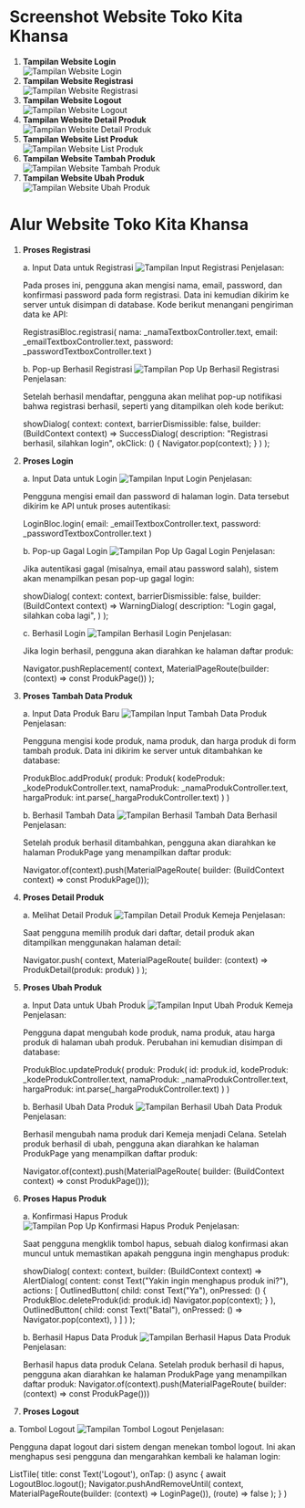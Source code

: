 # Screenshot Website Toko Kita Khansa

1. **Tampilan Website Login**  
   ![Tampilan Website Login](./websitelogin.jpg)
2. **Tampilan Website Registrasi**  
   ![Tampilan Website Registrasi](./websiteregistrasi.jpg)
3. **Tampilan Website Logout**  
   ![Tampilan Website Logout](./websitelogout.jpg)
4. **Tampilan Website Detail Produk**  
   ![Tampilan Website Detail Produk](./websitedetail.jpg)
5. **Tampilan Website List Produk**  
   ![Tampilan Website List Produk](./websitelist.jpg)
6. **Tampilan Website Tambah Produk**  
   ![Tampilan Website Tambah Produk](./websitetambah.jpg)
7. **Tampilan Website Ubah Produk**  
   ![Tampilan Website Ubah Produk](./websiteubah.jpg)

# Alur Website Toko Kita Khansa

1. **Proses Registrasi**

   a. Input Data untuk Registrasi
   ![Tampilan Input Registrasi](./inputregistrasi.jpg)
   Penjelasan:

   Pada proses ini, pengguna akan mengisi nama, email, password, dan konfirmasi password pada form registrasi. Data ini kemudian dikirim ke server untuk disimpan di database. Kode berikut menangani pengiriman data ke API:

   RegistrasiBloc.registrasi(
   nama: \_namaTextboxController.text,
   email: \_emailTextboxController.text,
   password: \_passwordTextboxController.text
   )

   b. Pop-up Berhasil Registrasi
   ![Tampilan Pop Up Berhasil Registrasi](./popupregistrasi.jpg)
   Penjelasan:

   Setelah berhasil mendaftar, pengguna akan melihat pop-up notifikasi bahwa registrasi berhasil, seperti yang ditampilkan oleh kode berikut:

   showDialog(
   context: context,
   barrierDismissible: false,
   builder: (BuildContext context) => SuccessDialog(
   description: "Registrasi berhasil, silahkan login",
   okClick: () { Navigator.pop(context); }
   )
   );

3. **Proses Login**

   a. Input Data untuk Login
   ![Tampilan Input Login](./inputlogin.jpg)
   Penjelasan:

   Pengguna mengisi email dan password di halaman login. Data tersebut dikirim ke API untuk proses autentikasi:

   LoginBloc.login(
   email: \_emailTextboxController.text,
   password: \_passwordTextboxController.text
   )

   b. Pop-up Gagal Login
   ![Tampilan Pop Up Gagal Login](./popupgagallogin.jpg)
   Penjelasan:

   Jika autentikasi gagal (misalnya, email atau password salah), sistem akan menampilkan pesan pop-up gagal login:

   showDialog(
   context: context,
   barrierDismissible: false,
   builder: (BuildContext context) => WarningDialog(
   description: "Login gagal, silahkan coba lagi",
   )
   );

   c. Berhasil Login
   ![Tampilan Berhasil Login](./listproduk.jpg)
   Penjelasan:

   Jika login berhasil, pengguna akan diarahkan ke halaman daftar produk:

   Navigator.pushReplacement(
   context,
   MaterialPageRoute(builder: (context) => const ProdukPage())
   );

5. **Proses Tambah Data Produk**

   a. Input Data Produk Baru
   ![Tampilan Input Tambah Data Produk](./inputtambahdata.jpg)
   Penjelasan:

   Pengguna mengisi kode produk, nama produk, dan harga produk di form tambah produk. Data ini dikirim ke server untuk ditambahkan ke database:

   ProdukBloc.addProduk(
   produk: Produk(
   kodeProduk: \_kodeProdukController.text,
   namaProduk: \_namaProdukController.text,
   hargaProduk: int.parse(\_hargaProdukController.text)
   )
   )

   b. Berhasil Tambah Data
   ![Tampilan Berhasil Tambah Data Berhasil](./berhasiltambahdata.jpg)
   Penjelasan:

   Setelah produk berhasil ditambahkan, pengguna akan diarahkan ke halaman ProdukPage yang menampilkan daftar produk:

   Navigator.of(context).push(MaterialPageRoute(
   builder: (BuildContext context) => const ProdukPage()));

5. **Proses Detail Produk**

   a. Melihat Detail Produk
   ![Tampilan Detail Produk Kemeja](./detailproduk.jpg)
   Penjelasan:

   Saat pengguna memilih produk dari daftar, detail produk akan ditampilkan menggunakan halaman detail:

   Navigator.push(
   context,
   MaterialPageRoute(
   builder: (context) => ProdukDetail(produk: produk)
   )
   );

7. **Proses Ubah Produk**

   a. Input Data untuk Ubah Produk
   ![Tampilan Input Ubah Produk Kemeja](./ubahproduk.jpg)
   Penjelasan:

   Pengguna dapat mengubah kode produk, nama produk, atau harga produk di halaman ubah produk. Perubahan ini kemudian disimpan di database:

   ProdukBloc.updateProduk(
   produk: Produk(
   id: produk.id,
   kodeProduk: \_kodeProdukController.text,
   namaProduk: \_namaProdukController.text,
   hargaProduk: int.parse(\_hargaProdukController.text)
   )
   )

   b. Berhasil Ubah Data Produk
   ![Tampilan Berhasil Ubah Data Produk](./berhasilubahproduk.jpg)
   Penjelasan:

   Berhasil mengubah nama produk dari Kemeja menjadi Celana. Setelah produk berhasil di ubah, pengguna akan diarahkan ke halaman ProdukPage yang menampilkan daftar produk:

   Navigator.of(context).push(MaterialPageRoute(
   builder: (BuildContext context) => const ProdukPage()));

9. **Proses Hapus Produk**

   a. Konfirmasi Hapus Produk
   ![Tampilan Pop Up Konfirmasi Hapus Produk](./hapusproduk.jpg)
   Penjelasan:

   Saat pengguna mengklik tombol hapus, sebuah dialog konfirmasi akan muncul untuk memastikan apakah pengguna ingin menghapus produk:

   showDialog(
   context: context,
   builder: (BuildContext context) => AlertDialog(
   content: const Text("Yakin ingin menghapus produk ini?"),
   actions: [
   OutlinedButton(
   child: const Text("Ya"),
   onPressed: () {
   ProdukBloc.deleteProduk(id: produk.id)
   Navigator.pop(context);
   }
   ),
   OutlinedButton(
   child: const Text("Batal"),
   onPressed: () => Navigator.pop(context),
   )
   ]
   )
   );

   b. Berhasil Hapus Data Produk
   ![Tampilan Berhasil Hapus Data Produk](./berhasilhapusproduk.jpg)
   Penjelasan:

   Berhasil hapus data produk Celana. Setelah produk berhasil di hapus, pengguna akan diarahkan ke halaman ProdukPage yang menampilkan daftar produk:
   Navigator.of(context).push(MaterialPageRoute(
   builder: (context) => const ProdukPage()))

11. **Proses Logout**

   a. Tombol Logout
   ![Tampilan Tombol Logout](./logout.jpg)
   Penjelasan:

   Pengguna dapat logout dari sistem dengan menekan tombol logout. Ini akan menghapus sesi pengguna dan mengarahkan kembali ke halaman login:

   ListTile(
   title: const Text('Logout'),
   onTap: () async {
   await LogoutBloc.logout();
   Navigator.pushAndRemoveUntil(
   context,
   MaterialPageRoute(builder: (context) => LoginPage()),
   (route) => false
   );
   }
   )
